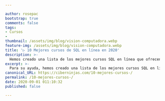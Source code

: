 ```yaml
---

author: rosepac
bootstrap: true
comments: false
tags:
- Cursos
- 
thumbnail: /assets/img/blog/vision-computadora.webp
feature-img: /assets/img/blog/vision-computadora.webp
title: '▷ 10 Mejores cursos de SQL en línea en 2020'
description: >-
  Hemos creado una lista de los mejores cursos SQL en línea que ofrecen las plataformas en línea.
excerpt: >-
  Para su ayuda, hemos creado una lista de los mejores cursos SQL en línea que ofrecen las plataformas en línea.
canonical_URL: https://ciberninjas.com/10-mejores-cursos-/
permalink: /10-mejores-cursos-/
date: 2020-09-01 011:10:32
published: false

---
```



<!-- https://hackr.io/blog/best-sql-courses -->
<!-- https://hackr.io/es/tutorials/learn-sql -->
